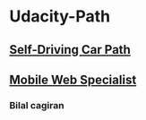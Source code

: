 # Udacity-Path

## [Self-Driving Car Path](https://github.com/extwiii/Udacity-Path/blob/master/Self-Driving-Car.md) 
## [Mobile Web Specialist]( https://github.com/extwiii/Udacity-Path/blob/master/Mobile-Web-Specialist.md )

### Bilal cagiran


